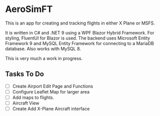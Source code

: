 # AeroSimFT
This is an app for creating and tracking flights in either X Plane or MSFS.

It is written in C# and .NET 9 using a WPF Blazor Hybrid Framework. For styling, FluentUI for Blazor is used. The backend uses Microsoft Entity Framework 9 and MySQL Entity Framework for connecting to a MariaDB database. Also works with MySQL 8.

This is very much a work in progress.

## Tasks To Do
- [ ] Create Airport Edit Page and Functions
- [ ] Configure Leaflet Map for larger area
- [ ] Add maps to flights.
- [ ] Aircraft View
- [ ] Create Add X-Plane Aircraft interface